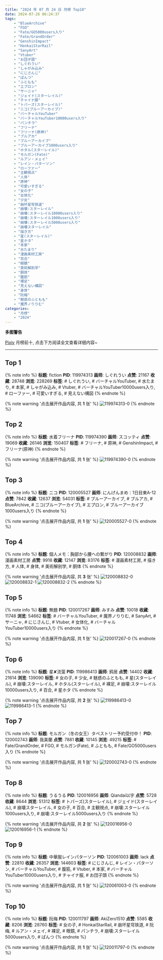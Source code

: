 ```yaml
---
title: "2024 年 07 月 24 日 月榜 Top10"
date: 2024-07-26 06:24:37
tags:
    - "BlueArchive"
    - "FGO"
    - "Fate/GO5000users入り"
    - "Fate/GrandOrder"
    - "GenshinImpact"
    - "HonkaiStarRail"
    - "SanyArt"
    - "Vtuber"
    - "お団子頭"
    - "しぐれうい"
    - "しゃがみ込み"
    - "にじさんじ"
    - "ぱんつ"
    - "ふともも"
    - "エプロン"
    - "サーニャ"
    - "ジェイド(スターレイル)"
    - "チャイナ服"
    - "トパーズ(スターレイル)"
    - "ニコ(ブルーアーカイブ)"
    - "バーチャルYouTuber"
    - "バーチャルYouTuber10000users入り"
    - "パンチラ"
    - "フリーナ"
    - "フリーナ(原神)"
    - "ブルアカ"
    - "ブルーアーカイブ"
    - "ブルーアーカイブ1000users入り"
    - "ホタル(スターレイル)"
    - "モルガン(Fate)"
    - "ルアン・メェイ"
    - "レイン・パターソン"
    - "ローファー"
    - "主観視点"
    - "人体"
    - "原神"
    - "可愛いすぎる"
    - "女の子"
    - "女体化"
    - "少女"
    - "崩坏星穹铁道"
    - "崩壊:スターレイル"
    - "崩壊:スターレイル10000users入り"
    - "崩壊:スターレイル1000users入り"
    - "崩壊:スターレイル5000users入り"
    - "崩壊スターレイル"
    - "描き方"
    - "星(スターレイル)"
    - "星ホタ"
    - "本家"
    - "水たまり"
    - "漫画素材工房"
    - "百合"
    - "眼鏡"
    - "美術解剖学"
    - "胴体"
    - "腹筋"
    - "裸足"
    - "見えない構図"
    - "身体"
    - "阮梅"
    - "魅惑のふともも"
    - "魔界ノりりむ"
categories:
    - "月榜"
    - "2024"
---
```


<i class="fa fa-triangle-exclamation"></i>**多图警告**<i class="fa fa-triangle-exclamation"></i>

[Pixiv](https://www.pixiv.net/) 月榜前十, 点击下方阅读全文查看详细内容~

<!-- more -->

---

## Top 1

{% note info %}
**标题**: fiction
**PID**: 119974313 **画师**: しぐれうい
**点赞**: 21167 **收藏**: 28748 **浏览**: 228269
**标签**: # しぐれうい, # バーチャルYouTuber, # 水たまり, # 本家, # しゃがみ込み, # Vtuber, # バーチャルYouTuber10000users入り, # ローファー, # 可愛いすぎる, # 見えない構図
{% endnote %}

{% note warning '点击展开作品内容, 共 **1** 张' %}
![119974313-0](https://i.pixiv.re/img-original/img/2024/06/26/00/00/11/119974313_p0.jpg)
{% endnote %}

## Top 2

{% note info %}
**标题**: 水着フリーナ
**PID**: 119974390 **画师**: スコッティ
**点赞**: 19069 **收藏**: 26146 **浏览**: 150407
**标签**: # フリーナ, # 原神, # GenshinImpact, # フリーナ(原神)
{% endnote %}

{% note warning '点击展开作品内容, 共 **1** 张' %}
![119974390-0](https://i.pixiv.re/img-original/img/2024/06/26/00/00/29/119974390_p0.jpg)
{% endnote %}

## Top 3

{% note info %}
**标题**: ニコ
**PID**: 120005527 **画师**: にんげんまめ￤1日目東A-12
**点赞**: 7842 **收藏**: 12637 **浏览**: 54031
**标签**: # ブルーアーカイブ, # ブルアカ, # BlueArchive, # ニコ(ブルーアーカイブ), # エプロン, # ブルーアーカイブ1000users入り
{% endnote %}

{% note warning '点击展开作品内容, 共 **1** 张' %}
![120005527-0](https://i.pixiv.re/img-original/img/2024/06/27/01/30/08/120005527_p0.png)
{% endnote %}

## Top 4

{% note info %}
**标题**: 個人メモ：胸部から腰への繋がり
**PID**: 120008832 **画师**: 漫画素材工房
**点赞**: 9918 **收藏**: 12147 **浏览**: 83176
**标签**: # 漫画素材工房, # 描き方, # 人体, # 身体, # 美術解剖学, # 胴体
{% endnote %}

{% note warning '点击展开作品内容, 共 **3** 张' %}
![120008832-0](https://i.pixiv.re/img-original/img/2024/06/27/06/00/08/120008832_p0.jpg)
![120008832-1](https://i.pixiv.re/img-original/img/2024/06/27/06/00/08/120008832_p1.jpg)
![120008832-2](https://i.pixiv.re/img-original/img/2024/06/27/06/00/08/120008832_p2.jpg)
{% endnote %}

## Top 5

{% note info %}
**标题**: 無題
**PID**: 120017267 **画师**: みすみ
**点赞**: 10018 **收藏**: 11748 **浏览**: 54662
**标签**: # バーチャルYouTuber, # 魔界ノりりむ, # SanyArt, # サーニャ, # にじさんじ, # Vtuber, # 女体化, # バーチャルYouTuber10000users入り
{% endnote %}

{% note warning '点击展开作品内容, 共 **1** 张' %}
![120017267-0](https://i.pixiv.re/img-original/img/2024/06/27/16/12/42/120017267_p0.png)
{% endnote %}

## Top 6

{% note info %}
**标题**: 星✘流萤
**PID**: 119986413 **画师**: 鸦居
**点赞**: 14402 **收藏**: 21614 **浏览**: 139090
**标签**: # 女の子, # 少女, # 魅惑のふともも, # 星(スターレイル), # 崩壊:スターレイル, # ホタル(スターレイル), # 裸足, # 崩壊:スターレイル10000users入り, # 百合, # 星ホタ
{% endnote %}

{% note warning '点击展开作品内容, 共 **2** 张' %}
![119986413-0](https://i.pixiv.re/img-original/img/2024/06/26/13/13/18/119986413_p0.jpg)
![119986413-1](https://i.pixiv.re/img-original/img/2024/06/26/13/13/18/119986413_p1.jpg)
{% endnote %}

## Top 7

{% note info %}
**标题**: モルガン（冬の女王）タペストリー予約受付中！
**PID**: 120002743 **画师**: 我美蘭
**点赞**: 7881 **收藏**: 10145 **浏览**: 49215
**标签**: # Fate/GrandOrder, # FGO, # モルガン(Fate), # ふともも, # Fate/GO5000users入り
{% endnote %}

{% note warning '点击展开作品内容, 共 **1** 张' %}
![120002743-0](https://i.pixiv.re/img-original/img/2024/06/27/00/00/45/120002743_p0.jpg)
{% endnote %}

## Top 8

{% note info %}
**标题**: うるうる
**PID**: 120016956 **画师**: Qiandai以宇
**点赞**: 5728 **收藏**: 8644 **浏览**: 51312
**标签**: # トパーズ(スターレイル), # ジェイド(スターレイル), # 崩壊スターレイル, # 女の子, # 百合, # 主観視点, # 崩壊:スターレイル1000users入り, # 崩壊:スターレイル5000users入り
{% endnote %}

{% note warning '点击展开作品内容, 共 **2** 张' %}
![120016956-0](https://i.pixiv.re/img-original/img/2024/06/27/15/55/46/120016956_p0.png)
![120016956-1](https://i.pixiv.re/img-original/img/2024/06/27/15/55/46/120016956_p1.png)
{% endnote %}

## Top 9

{% note info %}
**标题**: 中華服レインパターソン
**PID**: 120061003 **画师**: lack
**点赞**: 22810 **收藏**: 26357 **浏览**: 144603
**标签**: # にじさんじ, # レイン・パターソン, # バーチャルYouTuber, # 腹筋, # Vtuber, # 本家, # バーチャルYouTuber10000users入り, # チャイナ服, # お団子頭
{% endnote %}

{% note warning '点击展开作品内容, 共 **1** 张' %}
![120061003-0](https://i.pixiv.re/img-original/img/2024/06/29/00/00/47/120061003_p0.png)
{% endnote %}

## Top 10

{% note info %}
**标题**: 阮梅
**PID**: 120011797 **画师**: AkiZero1510
**点赞**: 5585 **收藏**: 8206 **浏览**: 28760
**标签**: # 女の子, # HonkaiStarRail, # 崩坏星穹铁道, # 阮梅, # ルアン・メェイ, # 裸足, # 眼鏡, # パンチラ, # 崩壊:スターレイル5000users入り, # ぱんつ
{% endnote %}

{% note warning '点击展开作品内容, 共 **1** 张' %}
![120011797-0](https://i.pixiv.re/img-original/img/2024/06/27/10/00/03/120011797_p0.jpg)
{% endnote %}
